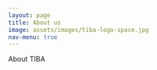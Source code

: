 ```yaml
---
layout: page
title: About us
image: assets/images/tiba-logo-space.jpg
nav-menu: true
---
```


About TIBA
